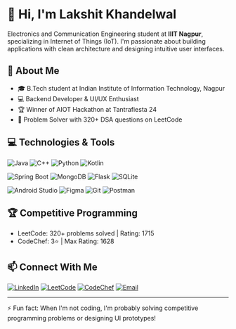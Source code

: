 # 👋 Hi, I'm Lakshit Khandelwal

Electronics and Communication Engineering student at **IIIT Nagpur**, specializing in Internet of Things (IoT). I'm passionate about building applications with clean architecture and designing intuitive user interfaces.

## 🚀 About Me
- 🎓 B.Tech student at Indian Institute of Information Technology, Nagpur
- 💻 Backend Developer & UI/UX Enthusiast
- 🏆 Winner of AIOT Hackathon at Tantrafiesta 24
- 🧩 Problem Solver with 320+ DSA questions on LeetCode

## 💻 Technologies & Tools

![Java](https://img.shields.io/badge/-Java-ED8B00?style=flat-square&logo=java&logoColor=white)
![C++](https://img.shields.io/badge/-C++-00599C?style=flat-square&logo=c%2B%2B&logoColor=white)
![Python](https://img.shields.io/badge/-Python-3776AB?style=flat-square&logo=python&logoColor=white)
![Kotlin](https://img.shields.io/badge/-Kotlin-0095D5?style=flat-square&logo=kotlin&logoColor=white)

![Spring Boot](https://img.shields.io/badge/-Spring_Boot-6DB33F?style=flat-square&logo=spring&logoColor=white)
![MongoDB](https://img.shields.io/badge/-MongoDB-47A248?style=flat-square&logo=mongodb&logoColor=white)
![Flask](https://img.shields.io/badge/-Flask-000000?style=flat-square&logo=flask&logoColor=white)
![SQLite](https://img.shields.io/badge/-SQLite-003B57?style=flat-square&logo=sqlite&logoColor=white)

![Android Studio](https://img.shields.io/badge/-Android_Studio-3DDC84?style=flat-square&logo=android-studio&logoColor=white)
![Figma](https://img.shields.io/badge/-Figma-F24E1E?style=flat-square&logo=figma&logoColor=white)
![Git](https://img.shields.io/badge/-Git-F05032?style=flat-square&logo=git&logoColor=white)
![Postman](https://img.shields.io/badge/-Postman-FF6C37?style=flat-square&logo=postman&logoColor=white)

## 🏆 Competitive Programming

- LeetCode: 320+ problems solved | Rating: 1715
- CodeChef: 3⭐ | Max Rating: 1628

## 📫 Connect With Me

[![LinkedIn](https://img.shields.io/badge/-LinkedIn-0077B5?style=flat-square&logo=linkedin&logoColor=white)](https://www.linkedin.com/in/lakshitkh/)
[![LeetCode](https://img.shields.io/badge/-LeetCode-FFA116?style=flat-square&logo=leetcode&logoColor=white)](https://leetcode.com/DegeneratorXx/)
[![CodeChef](https://img.shields.io/badge/-CodeChef-5B4638?style=flat-square&logo=codechef&logoColor=white)](https://www.codechef.com/users/DegeneratorXx)
[![Email](https://img.shields.io/badge/-Email-D14836?style=flat-square&logo=gmail&logoColor=white)](mailto:lakshitkhandelwal2002@gmail.com)

---

⚡ Fun fact: When I'm not coding, I'm probably solving competitive programming problems or designing UI prototypes!
